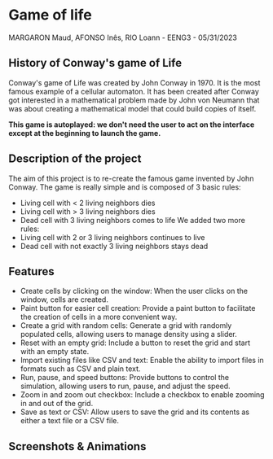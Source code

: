 # Game of life
MARGARON Maud, AFONSO Inês, RIO Loann - EENG3 - 05/31/2023
## History of Conway's game of Life
Conway's game of Life was created by John Conway in 1970. It is the most famous example of a cellular automaton. It has been created after Conway got interested in a mathematical problem made by John von Neumann that was about creating a mathematical model that could build copies of itself.

**This game is autoplayed: we don't need the user to act on the interface except at the beginning to launch the game.**
## Description of the project
The aim of this project is to re-create the famous game invented by John Conway. The game is really simple and is composed of 3 basic rules: 
  - Living cell with < 2 living neighbors dies
  - Living cell with > 3 living neighbors dies
  - Dead cell with 3 living neighbors comes to life
We added two more rules:
  - Living cell with 2 or 3 living neighbors continues to live
  - Dead cell with not exactly 3 living neighbors stays dead

## Features
 -  Create cells by clicking on the window: When the user clicks on the window, cells are created.
 -  Paint button for easier cell creation: Provide a paint button to facilitate the creation of cells in a more convenient way.
 -  Create a grid with random cells: Generate a grid with randomly populated cells, allowing users to manage density using a slider.
 -  Reset with an empty grid: Include a button to reset the grid and start with an empty state.
 -  Import existing files like CSV and text: Enable the ability to import files in formats such as CSV and plain text.
 -  Run, pause, and speed buttons: Provide buttons to control the simulation, allowing users to run, pause, and adjust the speed.
 -  Zoom in and zoom out checkbox: Include a checkbox to enable zooming in and out of the grid.
 -  Save as text or CSV: Allow users to save the grid and its contents as either a text file or a CSV file.

## Screenshots & Animations
